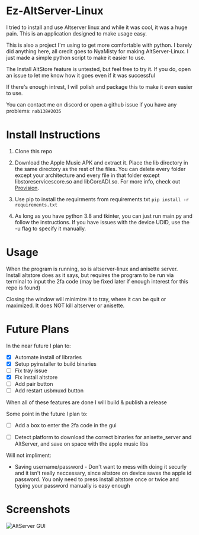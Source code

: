 # Ez-AltServer-Linux
I tried to install and use Altserver linux and while it was cool, it was a huge pain. This is an application designed to make usage easy.

This is also a project I'm using to get more comfortable with python. I barely did anything here, all credit goes to NyaMisty for making AltServer-Linux. I just made a simple python script to make it easier to use.

The Install AltStore feature is untested, but feel free to try it. If you do, open an issue to let me know how it goes even if it was successful

If there's enough intrest, I will polish and package this to make it even easier to use.

You can contact me on discord or open a github issue if you have any problems: `nab138#2035`
# Install Instructions
1. Clone this repo

2. Download the Apple Music APK and extract it. Place the lib directory in the same directory as the rest of the files. You can delete every folder except your architecture and every file in that folder except libstoreservicescore.so and libCoreADI.so. For more info, check out [Provision](https://github.com/Dadoum/Provision).

3. Use pip to install the requirments from requirements.txt `pip install -r requirements.txt`

4. As long as you have python 3.8 and tkinter, you can just run main.py and follow the instructions. If you have issues with the device UDID, use the -u flag to specify it manually.

# Usage
When the program is running, so is altserver-linux and anisette server. Install altstore does as it says, but requires the program to be run via terminal to input the 2fa code (may be fixed later if enough interest for this repo is found)

Closing the window will minimize it to tray, where it can be quit or maximized. It does NOT kill altserver or anisette.
# Future Plans
In the near future I plan to:
- [x] Automate install of libraries
- [x] Setup pyinstaller to build binaries
- [ ] Fix tray issue
- [x] Fix install altstore
- [ ] Add pair button
- [ ] Add restart usbmuxd button

When all of these features are done I will build & publish a release

Some point in the future I plan to:
- [ ] Add a box to enter the 2fa code in the gui
- [ ] Detect platform to download the correct binaries for anisette_server and AltServer, and save on space with the apple music libs


Will not impliment:
- Saving username/password - Don't want to mess with doing it securly and it isn't really neccessary, since altstore on device saves the apple id password. You only need to press install altstore once or twice and typing your password manually is easy enough

# Screenshots

![AltServer GUI](https://nab138.tixte.co/r/altserver.png)

